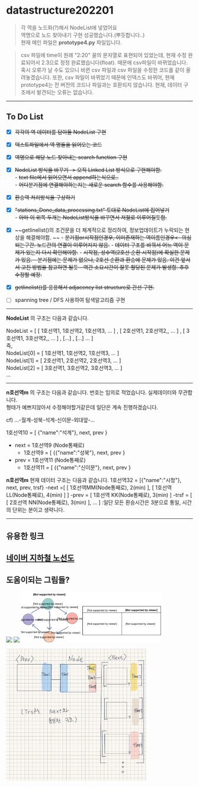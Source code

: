 # datastructure202201
   
   
> 각 역을 노드화(?)해서 NodeList에 넣었어요   
> 역명으로 노드 찾아내기 구현 성공했습니다.(뿌듯합니다..)   
> 현재 메인 파일은 **prototype4.py** 파일입니다.

> csv 파일에 time이 원래 "2:20" 꼴의 문자열로 표현되어 있었는데, 현재 수정 완료되어서 2.3으로 정정 완료했습니다(float). 때문에 csv파일이 바뀌었습니다. 혹시 오류가 날 수도 있으니 바뀐 csv 파일과 csv 파일을 수정한 코드를 같이 올려놓겠습니다. 또한, csv 파일이 바뀌었기 때문에 인덱스도 바뀌어, 현재 prototype4는 전 버전의 코드나 파일과는 호환되지 않습니다.
> 현재, 데이터 구조에서 발견되는 오류는 없습니다.

---
## To Do List   
- [x] ~~각각의 역 데이터를 담아둘 NodeList 구현~~   
- [x] ~~텍스트파일에서 역 명들을 읽어오는 코드~~   
- [x] ~~역명으로 해당 노드 찾아내는 search function 구현~~   
- [x] ~~NodeList 방식을 바꾸기 -> 오직 Linked List 방식으로 구현해야함.~~   
        - ~~text file에서 읽어오면서 append하는식으로..~~   
        - ~~어디분기점에 연결해야하는지는 새로운 search 함수를 사용해야함.~~   
- [x] ~~환승역 처리방식을 구상하기~~   
- [x] ~~"stations_Done_data_processing.txt" 토대로 NodeList에 집어넣기~~   
        - ~~아마 이 위쪽 두개는 NodeList방식을 바꾸면서 저절로 이루어질듯함.~~   
- [x] ~~getlinelist()의 조건문을 더 체계적으로 정리하여, 정보업데이트가 누락되는 현상을 해결해야함. ~~
         - ~~분기점or시작점인경우, 이미존재하는 역이름인경우<- 의심되는구간. 노드간의 연결이 이루어지지 않음.~~
         - ~~데이터 구조를 바꿔서 어느 역이 문제가 있는지 다시 확인해야함.~~
         - ~~시작점, 성수역(2호선 순환 시작점)에 확실한 문제가 있음.
         - 분기점에는 문제가 없으나, 2호선 순환과 환승에 문제가 있음. 이건 앞서서 고친 방법을 참고하면 될듯
         - 역간 소요시간이 잘못 할당된 문제가 발생함. 추후 수정할 예정.~~
- [x] ~~getlinelist()를 응용해서 adjacency list structure로 간선 구현.~~
- [ ] spanning tree / DFS 사용하여 탐색알고리즘 구현   
   
   
---
**NodeList** 의 구조는 다음과 같습니다.   
   
NodeList = [ [ 1호선역1, 1호선역2, 1호선역3, ... ] , [ 2호선역1, 2호선역2,, ... ] , [ 3호선역1, 3호선역2,, ... ] , [...] , [...] ... ]   
즉,   
NodeList[0] = [ 1호선역1, 1호선역2, 1호선역3, ... ]   
NodeList[1] = [ 2호선역1, 2호선역2, 2호선역3, ... ]   
NodeList[2] = [ 3호선역1, 3호선역2, 3호선역3, ... ]   
...   
   
   
---
**n호선역m** 의 구조는 다음과 같습니다. 번호는 임의로 적었습니다. 실제데이터와 무관합니다.   
형태가 예쁘지않아서 수정해야할거같은데 일단은 계속 진행하겠습니다.   
   
cf) ...-월계-성북-석계-신이문-외대앞-...   
   
1호선역10 = [ {"name":"석계"}, next, prev }   
  - next = 1호선역9  (Node통째로)   
    - 1호선역9 = [ {{"name":"성북"}, next, prev }   
  - prev = 1호선역11 (Node통째로)   
    - 1호선역11 = [ {{"name":"신이문"}, next, prev }   

**n호선역m** 현재 데이터 구조는 다음과 같습니다.
                           1호선역32 = [{"name":"시청"}, next, prev, trsf}
                           -next =[ [ 1호선역MM(Node통째로), 2(min) ], [ 1호선역 LL(Node통째로), 4(min) ] ]
                           -prev = [ 1호선역 KK(Node통째로), 3(min) ]
                           -trsf = [ [ 2호선역 NN(Node통째로), 3(min) ], ... ]
                              :일단 모든 환승시간은 3분으로 통일, 시간의 단위는 분이고 생략니다. 
                              
 

---
## 유용한 링크   
<a href src="https://m.map.naver.com/subway/subwayLine.naver?region=1000">네이버 지하철 노선도</a>
---
## 도움이되는 그림들?   
   
<img src="https://user-images.githubusercontent.com/60608787/169887176-507ef0b5-3251-4333-b775-108d97598fb7.png" width=75%>   
   
<img src="https://user-images.githubusercontent.com/60608787/169886693-7db83e11-105d-42d5-917f-245185379547.jpg" width=75%>   

<img src="https://github.com/machine0617/datastructure202201_CHA/blob/main/adjacency_list.svg" width=75%>   

<img src="https://github.com/machine0617/datastructure202201_CHA/blob/main/data_structure.PNG?raw=true
" width=75%>   


                           

